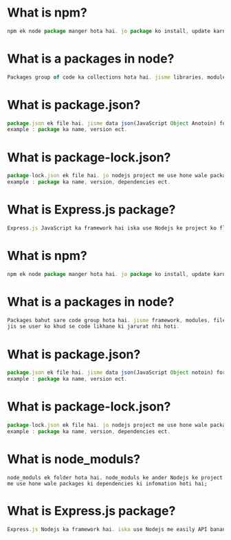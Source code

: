 # What is npm?

```js
npm ek node package manger hota hai. jo package ko install, update karne ke liye use hota hai.
```

# What is a packages in node? 

```js
Packages group of code ka collections hota hai. jisme libraries, modules, files, or other resources hote hai. packages ki help se user code ko reuse kar sakte hai.
```

# What is package.json?

```js
package.json ek file hai. jisme data json(JavaScript Object Anotoin) format me stor hota hai. package.json ka use Nodejs project ko mange karne ki liye hota hai. package.json file me project ke reletive packages ki infomation hoti hai.
example : package ka name, version ect.
```

# What is package-lock.json?

```js
package-lock.json ek file hai. jo nodejs project me use hone wale packages ki deeply infomation file lock kar lati hai.
example : package ka name, version, dependencies ect.
```

# What is Express.js package?

```js
Express.js JavaScript ka framework hai iska use Nodejs ke project ko flexible, lightweight, minimalistic banane me madat karta hai.Express.js JavaScript ka framework hone ke karne nodejs me easily use kar sakte hai.
```





# What is npm?

```js
npm ek node package manger hota hai. jo package ko install, update karne ke liye use hota hai.
```

# What is a packages in node? 

```js
Packages bahut sare code group hota hai. jisme framework, modules, files, or other resources hote hai. packages ki help se user code ko reuse kar sakte hai.
jis se user ko khud se code likhane ki jarurat nhi hoti.
```

# What is package.json?

```js
package.json ek file hai. jisme data json(JavaScript Object notoin) format me stor hota hai. package.json ka use Nodejs project ko mange karne ki liye hota hai. package.json file me project ke reletive packages ki infomation hoti hai.
example : package ka name, version ect.
```

# What is package-lock.json?

```js
package-lock.json ek file hai. jo nodejs project me use hone wale packages ki deeply infomation file me lock kar lati hai.
example : package ka name, version, dependencies ect.
```

# What is node_moduls?
```
node_moduls ek folder hota hai. node_moduls ke ander Nodejs ke project me use hone wale packages ki dependencies ki infomation hoti hai;
```

# What is Express.js package?

```js
Express.js Nodejs ka framework hai. iska use Nodejs me easily API banane ke liye hota hai. Express.js ki help se kam code me API banaai ja sakti hai. jis se time bhi save hota hai.
```





